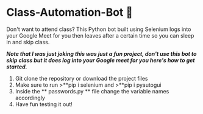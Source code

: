 # Class-Automation-Bot 🤖

Don't want to attend class? This Python bot built using Selenium logs into your Google Meet for you then leaves after a certain time so you can sleep in and skip class.

***Note that I was just joking this was just a fun project, don't use this bot to skip class but it does log into your Google meet for you here's how to get started.*** 


1. Git clone the repository or download the project files 
2. Make sure to run  >**pip i selenium and >**pip i pyautogui
3. Inside the ** passwords.py ** file change the variable names accordingly
4. Have fun testing it out!
